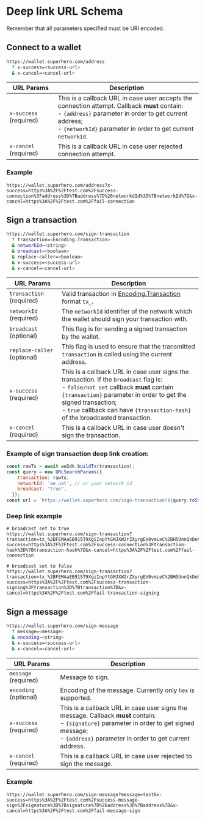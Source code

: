 # Deep link URL Schema

Remember that all parameters specified must be URI encoded.

## Connect to a wallet

```bash
https://wallet.superhero.com/address
  ? x-success=<success-url>
  & x-cancel=<cancel-url>
```
|URL Params|Description|
|--|--|
|`x-success` (required)| This is a callback URL in case user accepts the connection attempt. Callback **must** contain: <br> - `{address}` parameter in order to get current address; <br> - `{networkId}` parameter in order to get current `networkId`.|
|`x-cancel` (required)| This is a callback URL in case user rejected connection attempt.|

### Example

```
https://wallet.superhero.com/address?x-success=https%3A%2F%2Ftest.com%2Fsuccess-connection%3Faddress%3D%7Baddress%7D%26networkdId%3D%7BnetworkId%7D&x-cancel=https%3A%2F%2Ftest.com%2Ffail-connection
```


## Sign a transaction

```bash
https://wallet.superhero.com/sign-transaction
  ? transaction=<Encoding.Transaction>
  & networkId=<string>
  & broadcast=<boolean>
  & replace-caller=<boolean>
  & x-success=<success-url>
  & x-cancel=<cancel-url>
```

|URL Params|Description|
|--|--|
|`transaction` (required)|Valid transaction in [Encoding.Transaction](https://docs.aeternity.com/aepp-sdk-js/latest/api/enums/Encoding.html#Transaction) format `tx_`.|
|`networkId` (required)|The `networkId` identifier of the network which the wallet should sign your transaction with.|
|`broadcast` (optional)| This flag is for sending a signed transaction by the wallet.|
|`replace-caller` (optional)| This flag is used to ensure that the transmitted `transaction` is called using the current address.|
|`x-success` (required)| This is a callback URL in case user signs the transaction. If the `broadcast` flag is: <br> - `false/not set` callback **must** contain `{transaction}` parameter in order to get the signed transaction; <br> - `true` callback can have `{transaction-hash}` of the broadcasted transaction.|
|`x-cancel` (required)| This is a callback URL in case user doesn't sign the transaction. |

### Example of sign transaction deep link creation:

```javascript
const rawTx = await aeSdk.buildTx(transaction);
const query = new URLSearchParams({
    transaction: rawTx,
    networkId: 'ae_uat', // or your network id
    broadcast: "true",
  });
const url = `https://wallet.superhero.com/sign-transaction?${query.toString()}&x-success=<success-url>&x-cancel=<cancel-url>`;
```

### Deep link example

```
# broadcast set to true
https://wallet.superhero.com/sign-transaction?transaction=tx_%2BFEMAaEB915T9XgiInpYtGMJXW2rZXyrgEV0vmLeC%2BH5UnnQkDehAfdeU%2FV4IiJ6WLRjCV1tq2V8q4BFdL5i3gvh%2BVJ50JA3C4YPJvVhyAAAAYAYTgEV&networkId=ae_uat&broadcast=true&x-success=https%3A%2F%2Ftest.com%2Fsuccess-connection%3Ftransaction-hash%3D%7Btransaction-hash%7D&x-cancel=https%3A%2F%2Ftest.com%2Ffail-connection

# broadcast set to false
https://wallet.superhero.com/sign-transaction?transaction=tx_%2BFEMAaEB915T9XgiInpYtGMJXW2rZXyrgEV0vmLeC%2BH5UnnQkDehAfdeU%2FV4IiJ6WLRjCV1tq2V8q4BFdL5i3gvh%2BVJ50JA3C4YPJvVhyAAAAYAYTgEV&networkId=ae_uat&x-success=https%3A%2F%2Ftest.com%2Fsuccess-transaction-signing%3Ftransaction%3D%7Btransaction%7D&x-cancel=https%3A%2F%2Ftest.com%2Ffail-transaction-signing
```

## Sign a message

```bash
https://wallet.superhero.com/sign-message
  ? message=<message>
  & encoding=<string>
  & x-success=<success-url>
  & x-cancel=<cancel-url>
```

|URL Params|Description|
|--|--|
|`message` (required)| Message to sign.|
|`encoding` (optional)| Encoding of the message. Currently only `hex` is supported.|
|`x-success` (required)| This is a callback URL in case user signs the message. Callback **must** contain: <br> - `{signature}` parameter in order to get signed message; <br> - `{address}` parameter in order to get current address.|
|`x-cancel` (required)| This is a callback URL in case user rejected to sign the message.|

### Example

```
https://wallet.superhero.com/sign-message?message=test&x-success=https%3A%2F%2Ftest.com%2Fsuccess-message-sign%3Fsignature%3D%7Bsignature%7D%26address%3D%7Baddress%7D&x-cancel=https%3A%2F%2Ftest.com%2Ffail-message-sign
```
